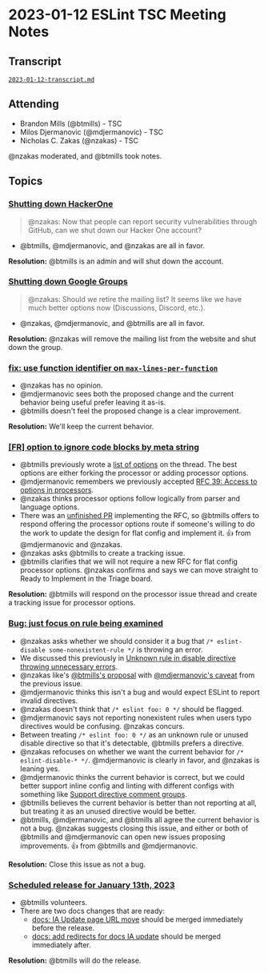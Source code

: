 # 2023-01-12 ESLint TSC Meeting Notes

## Transcript

[`2023-01-12-transcript.md`](2023-01-12-transcript.md)

## Attending

* Brandon Mills (@btmills) - TSC
* Milos Djermanovic (@mdjermanovic) - TSC
* Nicholas C. Zakas (@nzakas) - TSC

@nzakas moderated, and @btmills took notes.

## Topics

### [Shutting down HackerOne](https://github.com/eslint/tsc-meetings/issues/402#issuecomment-1379528636)

> @nzakas: Now that people can report security vulnerabilities through GitHub, can we shut down our Hacker One account?

* @btmills, @mdjermanovic, and @nzakas are all in favor.

**Resolution:** @btmills is an admin and will shut down the account.

### [Shutting down Google Groups](https://github.com/eslint/tsc-meetings/issues/402#issuecomment-1379528636)

> @nzakas: Should we retire the mailing list? It seems like we have much better options now (Discussions, Discord, etc.).

* @nzakas, @mdjermanovic, and @btmills are all in favor.

**Resolution:** @nzakas will remove the mailing list from the website and shut down the group.

### [fix: use function identifier on `max-lines-per-function`](https://github.com/eslint/eslint/pull/16271)

* @nzakas has no opinion.
* @mdjermanovic sees both the proposed change and the current behavior being useful prefer leaving it as-is.
* @btmills doesn't feel the proposed change is a clear improvement.

**Resolution:** We'll keep the current behavior.

### [[FR] option to ignore code blocks by meta string](https://github.com/eslint/eslint-plugin-markdown/issues/208)

* @btmills previously wrote a [list of options](https://github.com/eslint/eslint-plugin-markdown/issues/208#issuecomment-1195147175) on the thread. The best options are either forking the processor or adding processor options.
* @mdjermanovic remembers we previously accepted [RFC 39: Access to options in processors](https://github.com/eslint/rfcs/blob/main/designs/2019-processor-shared-settings/README.md).
* @nzakas thinks processor options follow logically from parser and language options.
* There was an [unfinished PR](https://github.com/eslint/eslint/pull/12068) implementing the RFC, so @btmills offers to respond offering the processor options route if someone's willing to do the work to update the design for flat config and implement it. :+1: from @mdjermanovic and @nzakas.
* @nzakas asks @btmills to create a tracking issue.
* @btmills clarifies that we will not require a new RFC for flat config processor options.
@nzakas confirms and says we can move straight to Ready to Implement in the Triage board.

**Resolution:** @btmills will respond on the processor issue thread and create a tracking issue for processor options.

### [Bug: just focus on rule being examined](https://github.com/eslint/eslint/issues/16554)

* @nzakas asks whether we should consider it a bug that `/* eslint-disable some-nonexistent-rule */` is throwing an error.
* We discussed this previously in [Unknown rule in disable directive throwing unnecessary errors](https://github.com/eslint/eslint/issues/14851).
* @nzakas like's [@btmills's proposal](https://github.com/eslint/eslint/issues/14851#issuecomment-947517747) with [@mdjermanovic's caveat](https://github.com/eslint/eslint/issues/14851#issuecomment-947792219) from the previous issue.
* @mdjermanovic thinks this isn't a bug and would expect ESLint to report invalid directives.
* @nzakas doesn't think that `/* eslint foo: 0 */` should be flagged.
* @mdjermanovic says not reporting nonexistent rules when users typo directives would be confusing. @nzakas concurs.
* Between treating `/* eslint foo: 0 */` as an unknown rule or unused disable directive so that it's detectable, @btmills prefers a directive.
* @nzakas refocuses on whether we want the current behavior for `/* eslint-disable-* */`. @mdjermanovic is clearly in favor, and @nzakas is leaning yes.
* @mdjermanovic thinks the current behavior is correct, but we could better support inline config and linting with different configs with something like [Support directive comment groups](https://github.com/eslint/eslint/issues/13472).
* @btmills believes the current behavior is better than not reporting at all, but treating it as an unused directive would be better.
* @btmills, @mdjermanovic, and @btmills all agree the current behavior is not a bug. @nzakas suggests closing this issue, and either or both of @btmills and @mdjermanovic can open new issues proposing improvements. :+1: from @btmills and @mdjermanovic.

**Resolution:** Close this issue as not a bug.

### [Scheduled release for January 13th, 2023](https://github.com/eslint/eslint/issues/16737)

* @btmills volunteers.
* There are two docs changes that are ready:
	* [docs: IA Update page URL move](https://github.com/eslint/eslint/pull/16665) should be merged immediately before the release.
	* [docs: add redirects for docs IA update](https://github.com/eslint/eslint.org/pull/388) should be merged immediately after.

**Resolution:** @btmills will do the release.
